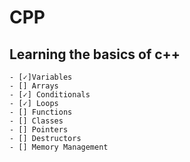 # CPP
## Learning the basics of c++

    - [✓]Variables
    - [] Arrays
    - [✓] Conditionals
    - [✓] Loops
    - [] Functions
    - [] Classes
    - [] Pointers
    - [] Destructors
    - [] Memory Management
